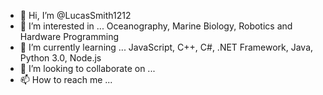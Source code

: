 - 👋 Hi, I’m @LucasSmith1212
- 👀 I’m interested in ... Oceanography, Marine Biology, Robotics and Hardware Programming
- 🌱 I’m currently learning ... JavaScript, C++, C#, .NET Framework, Java, Python 3.0, Node.js
- 💞️ I’m looking to collaborate on ...
- 📫 How to reach me ...

<!---
LucasSmith1212/LucasSmith1212 is a ✨ special ✨ repository because its `README.md` (this file) appears on your GitHub profile.
You can click the Preview link to take a look at your changes.
--->
